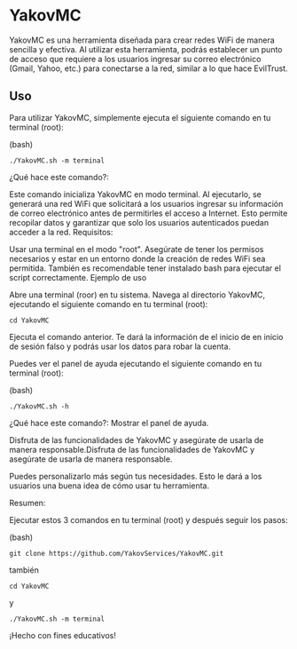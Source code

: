 # YakovMC

YakovMC es una herramienta diseñada para crear redes WiFi de manera sencilla y efectiva. Al utilizar esta herramienta, podrás establecer un punto de acceso que requiere a los usuarios ingresar su correo electrónico (Gmail, Yahoo, etc.) para conectarse a la red, similar a lo que hace EvilTrust.

## Uso

Para utilizar YakovMC, simplemente ejecuta el siguiente comando en tu terminal (root):

  (bash)
  
    ./YakovMC.sh -m terminal

¿Qué hace este comando?:

Este comando inicializa YakovMC en modo terminal. Al ejecutarlo, se generará una red WiFi que solicitará a los usuarios ingresar su información de correo electrónico antes de permitirles el acceso a Internet. Esto permite recopilar datos y garantizar que solo los usuarios autenticados puedan acceder a la red.
Requisitos:

Usar una terminal en el modo "root".
Asegúrate de tener los permisos necesarios y estar en un entorno donde la creación de redes WiFi sea permitida. También es recomendable tener instalado bash para ejecutar el script correctamente.
Ejemplo de uso

Abre una terminal (roor) en tu sistema.
Navega al directorio YakovMC, ejecutando el siguiente comando en tu terminal (root):

    cd YakovMC

Ejecuta el comando anterior.
Te dará la información de el inicio de en inicio de sesión falso y podrás usar los datos para robar la cuenta.

Puedes ver el panel de ayuda ejecutando el siguiente comando en tu terminal (root):

  (bash)

    ./YakovMC.sh -h

¿Qué hace este comando?:
Mostrar el panel de ayuda.





Disfruta de las funcionalidades de YakovMC y asegúrate de usarla de manera responsable.Disfruta de las funcionalidades de YakovMC y asegúrate de usarla de manera responsable.


Puedes personalizarlo más según tus necesidades. Esto le dará a los usuarios una buena idea de cómo usar tu herramienta.












Resumen:

Ejecutar estos 3 comandos en tu terminal (root) y después seguir los pasos:

(bash)


    git clone https://github.com/YakovServices/YakovMC.git
    
también

    cd YakovMC

y

    ./YakovMC.sh -m terminal


¡Hecho con fines educativos!
